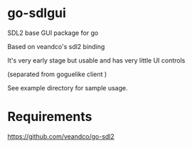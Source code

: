 # go-sdlgui
SDL2 base GUI package for go 

Based on veandco's sdl2 binding

It's very early stage but usable and has very little UI controls

(separated from goguelike client )

See example directory for sample usage.

# Requirements

https://github.com/veandco/go-sdl2
